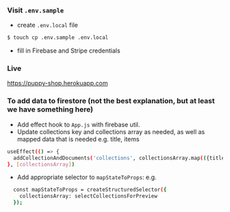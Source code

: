 ### Visit `.env.sample`

- create `.env.local` file

```sh
$ touch cp .env.sample .env.local
```

- fill in Firebase and Stripe credentials

### Live

https://puppy-shop.herokuapp.com

### To add data to firestore (not the best explanation, but at least we have something here)

- Add effect hook to `App.js` with firebase util.
- Update collections key and collections array as needed, as well as mapped data that is needed e.g. title, items

```sh
useEffect(() => {
  addCollectionAndDocuments('collections', collectionsArray.map(({title, items}) => ({title, items})))
}, [collectionsArray])
```

- Add appropriate selector to `mapStateToProps`: e.g.

```sh
  const mapStateToProps = createStructuredSelector({
    collectionsArray: selectCollectionsForPreview
  });
```
